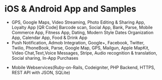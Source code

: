 iOS & Android App and Samples
==============================
- GPS, Google Maps, Video Streaming, Photo Editing & Sharing App, Loyalty App
	[QR Code] Barcode scan, Social App, Bank, Parse, Mobile Commerce App, Fitness App,
	Dating, Modern Style Dates Organization App, Calendar App, Food & Drink App
- Push Notification, Admob Integration, Google+, Facebook, Twitter, Twilio, PhoneBook,
	Parse, Google Map, GPS, Mailgun, Apple MapKit, Video Chat,Text,Voice Messages, Stripe,
	Audio recognition & translation, Social sharing, In-App Purchases
* Mobile Webservices(Ruby-on-Rails, Codeigniter, PHP Backend, HTTPS, REST API with JSON, SQLite)